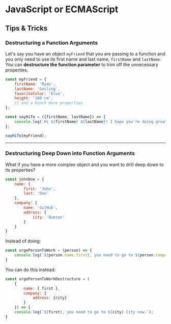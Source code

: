 # JavaScript or ECMAScript
## Tips & Tricks
### Destructuring a Function Arguments
Let's say you have an object `myFriend` that you are passing to a function and you only need to use its first name and last name, `firstName` and `lastName`. You can **destructure the function parameter** to trim off the unnecessary properties.

```javaScript
const myFriend = {
    firstName: 'Ryan',
    lastName: 'Gosling',
    favoriteColor: 'blue',
    height: '180 cm',
    // and a bunch more properties
};

const sayHiTo = ({firstName, lastName}) => {
    console.log(`Hi ${firstName} ${lastName}! I hope you're doing great!`);
};

sayHiTo(myFriend);
```
---
### Destructuring Deep Down into Function Arguments
What if you have a more complex object and you want to drill deep down to its properties?
```javascript
const johnDoe = {
    name: {
        first: 'John',
        last: 'Doe'
    },
    company: {
        name: 'GitHub',
        address: {
            city: 'Quezon'
        }
    }
}
```
Instead of doing:
```javascript
const urgePersonToWork = (person) => {
    console.log(`${person.name.first}, you need to go to ${person.company.address.city} City now.`);
}
```

You can do this instead:
```javascript
const urgePersonToWorkDestructure = (
    {
        name: { first },
        company: { 
            address: {city}
        }
    }) => {
    console.log(`${first}, you need to go to ${city} City now.`);
}
```